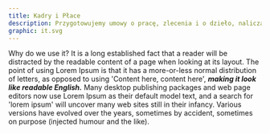 ```yaml
---
title: Kadry i Płace
description: Przygotowujemy umowy o pracę, zlecenia i o dzieło, naliczamy wynagrodzenia, sporządzamy listy płac, rozliczamy z ZUS (wraz z przesyłaniem dokumentów elektronicznie) oraz pomagamy w prowadzeniu akt osobowych pracowników.
graphic: it.svg
---
```


Why do we use it?
It is a long established fact that a reader will be distracted by the readable content of a page when looking at its layout. The point of using Lorem Ipsum is that it has a more-or-less normal distribution of letters, as opposed to using 'Content here, content here', ***making it look like readable English.*** Many desktop publishing packages and web page editors now use Lorem Ipsum as their default model text, and a search for 'lorem ipsum' will uncover many web sites still in their infancy. Various versions have evolved over the years, sometimes by accident, sometimes on purpose (injected humour and the like).